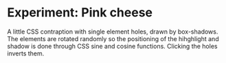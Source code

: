 <!--
  date: 2024-04-01
  modified: 2024-04-01
  slug: experiment-pinkcheese
  type: post
  categories: code, JavaScript
  tags: cool shit
  description: Cheese holes
  related: experiment-*
-->

# Experiment: Pink cheese

A little CSS contraption with single element holes, drawn by box-shadows. The elements are rotated randomly so the positioning of the hihghlight and shadow is done through CSS sine and cosine functions.
Clicking the holes inverts them.

<pre><code data-language="javascript" data-src="/static/experiment/pinkcheese.js"></code></pre>

